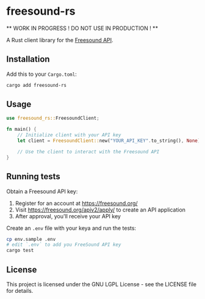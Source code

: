 # freesound-rs

** WORK IN PROGRESS ! DO NOT USE IN PRODUCTION ! **

A Rust client library for the [Freesound API](https://freesound.org/docs/api/).

## Installation

Add this to your `Cargo.toml`:

```bash
cargo add freesound-rs
```

## Usage

```rust
use freesound_rs::FreesoundClient;

fn main() {
    // Initialize client with your API key
    let client = FreesoundClient::new("YOUR_API_KEY".to_string(), None);

    // Use the client to interact with the Freesound API
}
```

## Running tests

Obtain a Freesound API key:
1. Register for an account at https://freesound.org/
2. Visit https://freesound.org/apiv2/apply/ to create an API application
3. After approval, you'll receive your API key

Create an `.env` file with your keya and run the tests:
```bash
cp env.sample .env
# edit `.env` to add you FreeSound API key
cargo test
```

## License

This project is licensed under the GNU LGPL License - see the LICENSE file for details.
